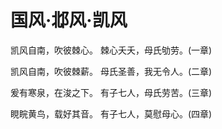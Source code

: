 # 国风·邶风·凯风

凯风自南，吹彼棘心。
棘心夭夭，母氏劬劳。(一章)

凯风自南，吹彼棘薪。
母氏圣善，我无令人。(二章)

爰有寒泉，在浚之下。
有子七人，母氏劳苦。(三章)

睍睆黄鸟，载好其音。
有子七人，莫慰母心。(四章)

